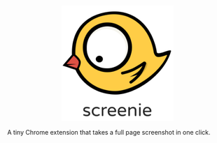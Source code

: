 <p align="center">
  <img width="256" src="./logo.png">
</p>

A tiny Chrome extension that takes a full page screenshot in one click.
